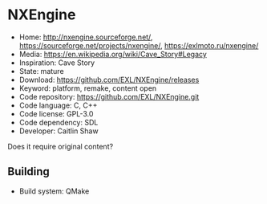 # NXEngine

- Home: http://nxengine.sourceforge.net/, https://sourceforge.net/projects/nxengine/, https://exlmoto.ru/nxengine/
- Media: https://en.wikipedia.org/wiki/Cave_Story#Legacy
- Inspiration: Cave Story
- State: mature
- Download: https://github.com/EXL/NXEngine/releases
- Keyword: platform, remake, content open
- Code repository: https://github.com/EXL/NXEngine.git
- Code language: C, C++
- Code license: GPL-3.0
- Code dependency: SDL
- Developer: Caitlin Shaw

Does it require original content?

## Building

- Build system: QMake
